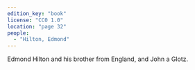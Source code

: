 ```yaml
---
edition_key: "book"
license: "CC0 1.0"
location: "page 32"
people:
  - "Hilton, Edmond"
---
```

Edmond
Hilton and his brother from England, and John a Glotz.
